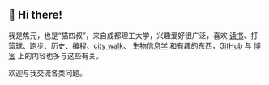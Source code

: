 ## 👋 Hi there!

我是焦元，也是“猫四叔”，来自成都理工大学，兴趣爱好很广泛，喜欢 [读书](https://yuanj.top/tags/%E6%9C%AD%E8%AE%B0/)、打篮球、跑步、历史、编程、[city walk](https://yuanj.top/tags/%E6%B8%B8%E8%AE%B0/)、 [生物信息学](https://yuanj.top/tags/%E7%94%9F%E7%89%A9%E4%BF%A1%E6%81%AF%E5%AD%A6/) 和有趣的东西，[GitHub](https://github.com/UncleCAT4) 与 [博客](https://yuanj.top/) 上的内容也多与这些有关。

欢迎与我交流各类问题。
